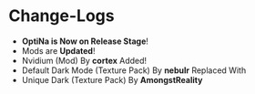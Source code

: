# Change-Logs 
- **OptiNa is Now on Release Stage**!
- Mods are **Updated**!
- Nvidium (Mod) By **cortex** Added!
- Default Dark Mode (Texture Pack) By **nebulr** Replaced With
- Unique Dark (Texture Pack) By **AmongstReality**
